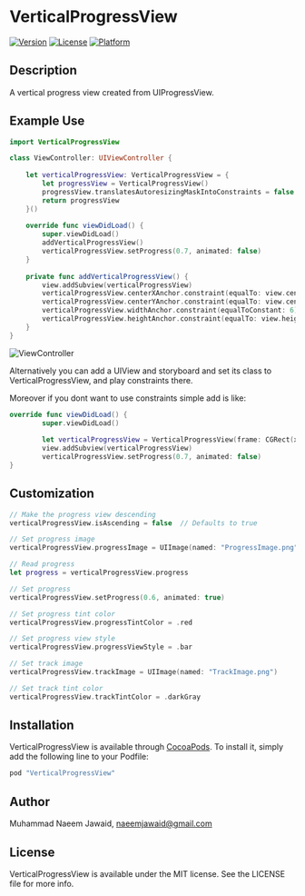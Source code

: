 # VerticalProgressView
[![Version](https://img.shields.io/cocoapods/v/VerticalProgressView.svg?style=flat)](http://cocoapods.org/pods/VerticalProgressView)
[![License](https://img.shields.io/cocoapods/l/VerticalProgressView.svg?style=flat)](http://cocoapods.org/pods/VerticalProgressView)
[![Platform](https://img.shields.io/cocoapods/p/VerticalProgressView.svg?style=flat)](http://cocoapods.org/pods/VerticalProgressView)

## Description
A vertical progress view created from UIProgressView.

## Example Use

```swift
import VerticalProgressView

class ViewController: UIViewController {
    
    let verticalProgressView: VerticalProgressView = {
        let progressView = VerticalProgressView()
        progressView.translatesAutoresizingMaskIntoConstraints = false
        return progressView
    }()
    
    override func viewDidLoad() {
        super.viewDidLoad()
        addVerticalProgressView()
        verticalProgressView.setProgress(0.7, animated: false)
    }
    
    private func addVerticalProgressView() {
        view.addSubview(verticalProgressView)
        verticalProgressView.centerXAnchor.constraint(equalTo: view.centerXAnchor).isActive = true
        verticalProgressView.centerYAnchor.constraint(equalTo: view.centerYAnchor).isActive = true
        verticalProgressView.widthAnchor.constraint(equalToConstant: 6).isActive = true
        verticalProgressView.heightAnchor.constraint(equalTo: view.heightAnchor, multiplier: 0.7).isActive = true
    }
}
```

![ViewController](http://i.imgur.com/8PuTB5e.png)

Alternatively you can add a UIView and storyboard and set its class to VerticalProgressView, and play constraints there.

Moreover if you dont want to use constraints simple add is like:

```swift
override func viewDidLoad() {
        super.viewDidLoad()
        
        let verticalProgressView = VerticalProgressView(frame: CGRect(x: 30, y: 30, width: 6, height: 100))
        view.addSubview(verticalProgressView)
        verticalProgressView.setProgress(0.7, animated: false)
}
```

## Customization

```swift
// Make the progress view descending
verticalProgressView.isAscending = false  // Defaults to true

// Set progress image
verticalProgressView.progressImage = UIImage(named: "ProgressImage.png")

// Read progress
let progress = verticalProgressView.progress

// Set progress
verticalProgressView.setProgress(0.6, animated: true)

// Set progress tint color
verticalProgressView.progressTintColor = .red

// Set progress view style
verticalProgressView.progressViewStyle = .bar

// Set track image
verticalProgressView.trackImage = UIImage(named: "TrackImage.png")

// Set track tint color
verticalProgressView.trackTintColor = .darkGray
```

## Installation

VerticalProgressView is available through [CocoaPods](http://cocoapods.org). To install
it, simply add the following line to your Podfile:

```ruby
pod "VerticalProgressView"
```

## Author

Muhammad Naeem Jawaid, naeemjawaid@gmail.com

## License

VerticalProgressView is available under the MIT license. See the LICENSE file for more info.
